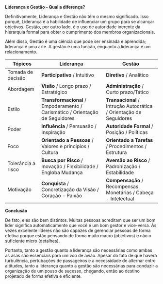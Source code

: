**Liderança x Gestão - Qual a diferença?**

Definitivamente, Liderança e Gestão não têm o mesmo significado. Isso porquê, Liderança é a habilidade de
influenciar um grupo para se alcançar objetivos. Gestão, por outro lado, é o uso de autoridade inerente da
hierarquia formal para obter o cumprimento dos membros organizacionais.

Além disso, Gestão é uma ciência que pode ser ensinada e aprendida; liderança é uma arte. A gestão é uma
função, enquanto a liderança é um relacionamento.

|Tópicos|Liderança|Gestão|
|---|---|---|
|Tomada de decisão|**Participativo** / Intuitivo|**Diretivo** / Analítico|
|Abordagem|**Visão** / Longo prazo / Estratégico|**Administração** / Curto prazo/Tático|
|Estilo|**Transformacional** / Empoderamento / Carismático / Orientação de Seguidores|**Transacional** / Intrução Autocrática / Orientação de Seguidores|
|Poder|**Influência** / Persuasão / Inspiração|**Autoridade Formal** / Posição / Políticas|
|Foco|**Orientado a Pessoas** / Valores e príncipios / Cultura|**Orientado a Tarefas** / Procedimentos / Estrutura|
|Tolerância a risco|**Busca por Risco** / Inovação / Flexibilidade / Engloba Mudança|**Aversão ao Risco** / Padronização / Estabilidade|
|Motivação|**Conquista** / Concretização da Visão / Coração - Paixão|**Compensação** / Recompensas Monetárias / Cabeça - Intelectual|

**Conclusão**

De fato, eles são bem distintos. Muitas pessoas acreditam que ser um bom líder significa automaticamente
que você é um bom gestor e vice-versa. Às vezes excelente líderes não são capazes de gerenciar pessoas de forma efetiva
porque estão pensando de forma muito macro (objetivos) e não o suficiente micro (detalhes).

Portanto, tanto a gestão quanto a liderança são necessárias como ambas as asas são essenciais para um voo de avião.
Apesar do fato de que haverá turbulência, pertubações de passageiros e a necessidade de alternar entre altitudes,
tanto a liderança quanto a gestão são necessárias para conduzir a organização de um pouso de sucesso, chegando, então
ao destino projetado de forma efetiva e eficiente.

